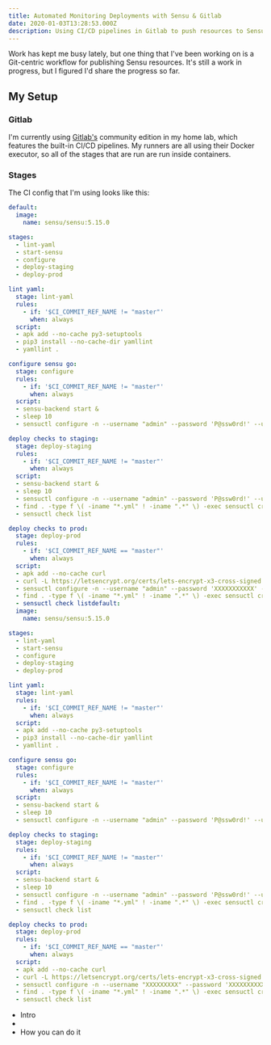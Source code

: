 ```yaml
---
title: Automated Monitoring Deployments with Sensu & Gitlab
date: 2020-01-03T13:28:53.000Z
description: Using CI/CD pipelines in Gitlab to push resources to Sensu
---
```

Work has kept me busy lately, but one thing that I've been working on is a Git-centric workflow for publishing Sensu resources. It's still a work in progress, but I figured I'd share the progress so far. 

## My Setup

### Gitlab

I'm currently using [Gitlab's][1] community edition in my home lab, which features the built-in CI/CD pipelines. My runners are all using their Docker executor, so all of the stages that are run are run inside containers.

### Stages

The CI config that I'm using looks like this:

```yaml
default:
  image: 
    name: sensu/sensu:5.15.0

stages:
  - lint-yaml
  - start-sensu
  - configure
  - deploy-staging
  - deploy-prod

lint yaml:
  stage: lint-yaml
  rules:
    - if: '$CI_COMMIT_REF_NAME != "master"'
      when: always
  script:
  - apk add --no-cache py3-setuptools
  - pip3 install --no-cache-dir yamllint
  - yamllint .

configure sensu go:
  stage: configure
  rules:
    - if: '$CI_COMMIT_REF_NAME != "master"'
      when: always
  script:
  - sensu-backend start &
  - sleep 10
  - sensuctl configure -n --username "admin" --password 'P@ssw0rd!' --url "http://127.0.0.1:8080"

deploy checks to staging:
  stage: deploy-staging
  rules:
    - if: '$CI_COMMIT_REF_NAME != "master"'
      when: always
  script:
  - sensu-backend start &
  - sleep 10
  - sensuctl configure -n --username "admin" --password 'P@ssw0rd!' --url "http://127.0.0.1:8080"
  - find . -type f \( -iname "*.yml" ! -iname ".*" \) -exec sensuctl create -f {} \;
  - sensuctl check list

deploy checks to prod:
  stage: deploy-prod
  rules:
    - if: '$CI_COMMIT_REF_NAME == "master"'
      when: always
  script:
  - apk add --no-cache curl 
  - curl -L https://letsencrypt.org/certs/lets-encrypt-x3-cross-signed.pem.txt -o letsencrypt_ca_cert.pem
  - sensuctl configure -n --username "admin" --password 'XXXXXXXXXXX' --url "https://sensu.example.com:8080"
  - find . -type f \( -iname "*.yml" ! -iname ".*" \) -exec sensuctl create -f {} \;
  - sensuctl check listdefault:
  image: 
    name: sensu/sensu:5.15.0

stages:
  - lint-yaml
  - start-sensu
  - configure
  - deploy-staging
  - deploy-prod

lint yaml:
  stage: lint-yaml
  rules:
    - if: '$CI_COMMIT_REF_NAME != "master"'
      when: always
  script:
  - apk add --no-cache py3-setuptools
  - pip3 install --no-cache-dir yamllint
  - yamllint .

configure sensu go:
  stage: configure
  rules:
    - if: '$CI_COMMIT_REF_NAME != "master"'
      when: always
  script:
  - sensu-backend start &
  - sleep 10
  - sensuctl configure -n --username "admin" --password 'P@ssw0rd!' --url "http://127.0.0.1:8080"

deploy checks to staging:
  stage: deploy-staging
  rules:
    - if: '$CI_COMMIT_REF_NAME != "master"'
      when: always
  script:
  - sensu-backend start &
  - sleep 10
  - sensuctl configure -n --username "admin" --password 'P@ssw0rd!' --url "http://127.0.0.1:8080"
  - find . -type f \( -iname "*.yml" ! -iname ".*" \) -exec sensuctl create -f {} \;
  - sensuctl check list

deploy checks to prod:
  stage: deploy-prod
  rules:
    - if: '$CI_COMMIT_REF_NAME == "master"'
      when: always
  script:
  - apk add --no-cache curl 
  - curl -L https://letsencrypt.org/certs/lets-encrypt-x3-cross-signed.pem.txt -o letsencrypt_ca_cert.pem
  - sensuctl configure -n --username "XXXXXXXXX" --password 'XXXXXXXXXXX' --url "https://sensu00.example.com:8080" 
  - find . -type f \( -iname "*.yml" ! -iname ".*" \) -exec sensuctl create -f {} \;
  - sensuctl check list

```


* Intro
*
* How you can do it

<!--LINKS-->

[1]: http://gitlab.com/http://gitlab.com/
[2]: 
[3]: 
[4]: 
[5]:
